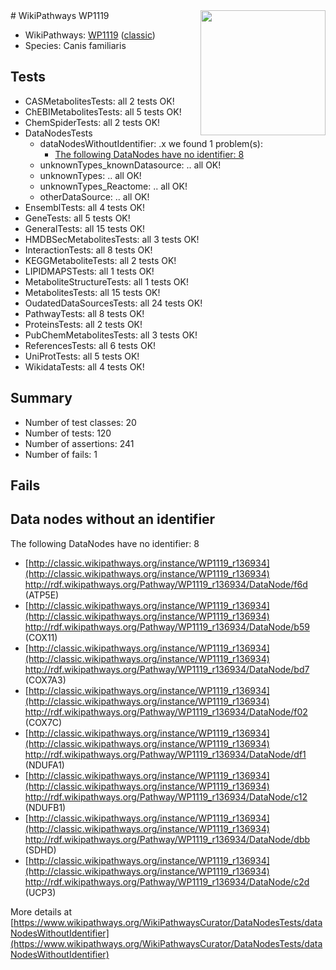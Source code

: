 <img style="float: right; width: 200px" src="https://upload.wikimedia.org/wikipedia/commons/thumb/8/83/Wplogo_with_text_500.png/640px-Wplogo_with_text_500.png" />
# WikiPathways WP1119

* WikiPathways: [WP1119](https://wikipathways.org/pathways/WP1119) ([classic](https://classic.wikipathways.org/instance/WP1119))
* Species: Canis familiaris
## Tests
* CASMetabolitesTests: all 2 tests OK!
* ChEBIMetabolitesTests: all 5 tests OK!
* ChemSpiderTests: all 2 tests OK!
* DataNodesTests
    * dataNodesWithoutIdentifier: .x we found 1 problem(s):
        * [The following DataNodes have no identifier: 8](#d2d32fa7)
    * unknownTypes_knownDatasource: .. all OK!
    * unknownTypes: .. all OK!
    * unknownTypes_Reactome: .. all OK!
    * otherDataSource: .. all OK!
* EnsemblTests: all 4 tests OK!
* GeneTests: all 5 tests OK!
* GeneralTests: all 15 tests OK!
* HMDBSecMetabolitesTests: all 3 tests OK!
* InteractionTests: all 8 tests OK!
* KEGGMetaboliteTests: all 2 tests OK!
* LIPIDMAPSTests: all 1 tests OK!
* MetaboliteStructureTests: all 1 tests OK!
* MetabolitesTests: all 15 tests OK!
* OudatedDataSourcesTests: all 24 tests OK!
* PathwayTests: all 8 tests OK!
* ProteinsTests: all 2 tests OK!
* PubChemMetabolitesTests: all 3 tests OK!
* ReferencesTests: all 6 tests OK!
* UniProtTests: all 5 tests OK!
* WikidataTests: all 4 tests OK!


## Summary

* Number of test classes: 20
* Number of tests: 120
* Number of assertions: 241
* Number of fails: 1

## Fails

<a name="d2d32fa7" />

## Data nodes without an identifier

The following DataNodes have no identifier: 8

* [http://classic.wikipathways.org/instance/WP1119_r136934](http://classic.wikipathways.org/instance/WP1119_r136934) http://rdf.wikipathways.org/Pathway/WP1119_r136934/DataNode/f6d (ATP5E)
* [http://classic.wikipathways.org/instance/WP1119_r136934](http://classic.wikipathways.org/instance/WP1119_r136934) http://rdf.wikipathways.org/Pathway/WP1119_r136934/DataNode/b59 (COX11)
* [http://classic.wikipathways.org/instance/WP1119_r136934](http://classic.wikipathways.org/instance/WP1119_r136934) http://rdf.wikipathways.org/Pathway/WP1119_r136934/DataNode/bd7 (COX7A3)
* [http://classic.wikipathways.org/instance/WP1119_r136934](http://classic.wikipathways.org/instance/WP1119_r136934) http://rdf.wikipathways.org/Pathway/WP1119_r136934/DataNode/f02 (COX7C)
* [http://classic.wikipathways.org/instance/WP1119_r136934](http://classic.wikipathways.org/instance/WP1119_r136934) http://rdf.wikipathways.org/Pathway/WP1119_r136934/DataNode/df1 (NDUFA1)
* [http://classic.wikipathways.org/instance/WP1119_r136934](http://classic.wikipathways.org/instance/WP1119_r136934) http://rdf.wikipathways.org/Pathway/WP1119_r136934/DataNode/c12 (NDUFB1)
* [http://classic.wikipathways.org/instance/WP1119_r136934](http://classic.wikipathways.org/instance/WP1119_r136934) http://rdf.wikipathways.org/Pathway/WP1119_r136934/DataNode/dbb (SDHD)
* [http://classic.wikipathways.org/instance/WP1119_r136934](http://classic.wikipathways.org/instance/WP1119_r136934) http://rdf.wikipathways.org/Pathway/WP1119_r136934/DataNode/c2d (UCP3)


More details at [https://www.wikipathways.org/WikiPathwaysCurator/DataNodesTests/dataNodesWithoutIdentifier](https://www.wikipathways.org/WikiPathwaysCurator/DataNodesTests/dataNodesWithoutIdentifier)

